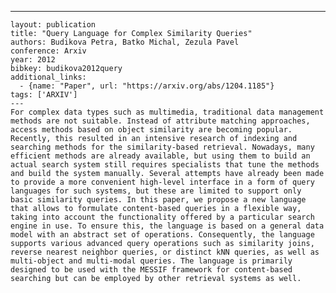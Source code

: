 ---
    layout: publication
    title: "Query Language for Complex Similarity Queries"
    authors: Budikova Petra, Batko Michal, Zezula Pavel
    conference: Arxiv
    year: 2012
    bibkey: budikova2012query
    additional_links:
      - {name: "Paper", url: "https://arxiv.org/abs/1204.1185"}
    tags: ['ARXIV']
    ---
    For complex data types such as multimedia, traditional data management methods are not suitable. Instead of attribute matching approaches, access methods based on object similarity are becoming popular. Recently, this resulted in an intensive research of indexing and searching methods for the similarity-based retrieval. Nowadays, many efficient methods are already available, but using them to build an actual search system still requires specialists that tune the methods and build the system manually. Several attempts have already been made to provide a more convenient high-level interface in a form of query languages for such systems, but these are limited to support only basic similarity queries. In this paper, we propose a new language that allows to formulate content-based queries in a flexible way, taking into account the functionality offered by a particular search engine in use. To ensure this, the language is based on a general data model with an abstract set of operations. Consequently, the language supports various advanced query operations such as similarity joins, reverse nearest neighbor queries, or distinct kNN queries, as well as multi-object and multi-modal queries. The language is primarily designed to be used with the MESSIF framework for content-based searching but can be employed by other retrieval systems as well.